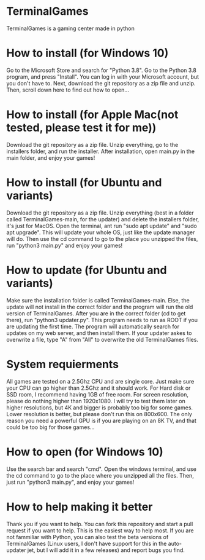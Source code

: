 # TerminalGames
TerminalGames is a gaming center made in python
# How to install (for Windows 10)
Go to the Microsoft Store and search for "Python 3.8". Go to the Python 3.8 program, and press "Install". You can log in with your Microsoft account, but you don't have to. Next, download the git repository as a zip file and unzip. Then, scroll down here to find out how to open...
# How to install (for Apple Mac(not tested, please test it for me))
Download the git repository as a zip file. Unzip everything, go to the installers folder, and run the installer. After installation, open main.py in the main folder, and enjoy your games!
# How to install (for Ubuntu and variants)
Download the git repository as a zip file. Unzip everything (best in a folder called TerminalGames-main, for the updater) and delete the installers folder, it's just for MacOS. Open the terminal, ant run "sudo apt update" and "sudo apt upgrade". This will update your whole OS, just like the update manager will do. Then use the cd command to go to the place you unzipped the files, run "python3 main.py" and enjoy your games!
# How to update (for Ubuntu and variants)
Make sure the installation folder is called TerminalGames-main. Else, the update will not install in the correct folder and the program will run the old version of TerminalGames. After you are in the correct folder (cd to get there), run "python3 updater.py". This program needs to run as ROOT if you are updating the first time. The program will automatically search for updates on my web server, and then install them. If your updater askes to overwrite a file, type "A" from "All" to overwrite the old TerminalGames files.
# System requierments
All games are tested on a 2.5Ghz CPU and are single core. Just make sure your CPU can go higher than 2.5Ghz and it should work. For Hard disk or SSD room, I recommend having 1GB of free room. For screen resolution, please do nothing higher than 1920x1080. I will try to test them later on higher resolutions, but 4K and bigger is probably too big for some games. Lower resolution is better, but please don't run this on 800x600. The only reason you need a powerful GPU is if you are playing on an 8K TV, and that could be too big for those games...
# How to open (for Windows 10)
Use the search bar and search "cmd". Open the windows terminal, and use the cd command to go to the place where you unzipped all the files. Then, just run "python3 main.py", and enjoy your games!
# How to help making it better
Thank you if you want to help. You can fork this repository and start a pull request if you want to help. This is the easiest way to help most. If you are not fammiliar with Python, you can also test the beta versions of TerminalGames (Linux users, I don't have support for this in the auto-updater jet, but I will add it in a few releases) and report bugs you find.
